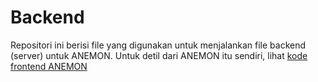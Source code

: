 # Backend
Repositori ini berisi file yang digunakan untuk menjalankan file backend (server) untuk ANEMON. Untuk detil dari ANEMON itu sendiri, lihat [kode frontend ANEMON](https://github.com/ezariago/anemon-frontend)
